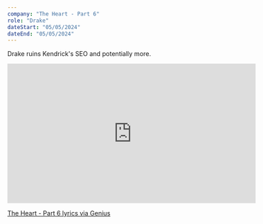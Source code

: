 ```yaml
---
company: "The Heart - Part 6"
role: "Drake"
dateStart: "05/05/2024"
dateEnd: "05/05/2024"
---
```


Drake ruins Kendrick's SEO and potentially more.

<iframe width="560" height="315" src="https://www.youtube.com/embed/HJeY-FXidDQ?si=IKRi1Al_VC2NYbF4" title="YouTube video player" 
loading="lazy" frameborder="0" allow="accelerometer; autoplay; clipboard-write; encrypted-media; gyroscope; picture-in-picture; web-share" referrerpolicy="strict-origin-when-cross-origin" allowfullscreen></iframe>

[The Heart - Part 6 lyrics via Genius](https://genius.com/Drake-the-heart-part-6-lyrics)
